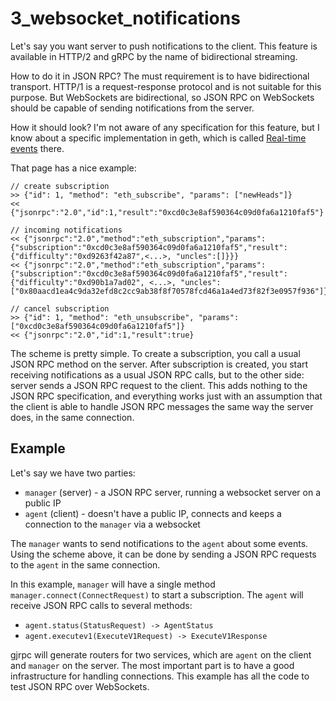# 3_websocket_notifications

Let's say you want server to push notifications to the client.
This feature is available in HTTP/2 and gRPC by the name of bidirectional streaming.

How to do it in JSON RPC? The must requirement is to have bidirectional transport.
HTTP/1 is a request-response protocol and is not suitable for this purpose.
But WebSockets are bidirectional, so JSON RPC on WebSockets should be capable of
sending notifications from the server.

How it should look? I'm not aware of any specification for this feature, but I know about
a specific implementation in geth, which is called [Real-time events](https://geth.ethereum.org/docs/rpc/pubsub) there.

That page has a nice example:

```
// create subscription
>> {"id": 1, "method": "eth_subscribe", "params": ["newHeads"]}
<< {"jsonrpc":"2.0","id":1,"result":"0xcd0c3e8af590364c09d0fa6a1210faf5"}

// incoming notifications
<< {"jsonrpc":"2.0","method":"eth_subscription","params":{"subscription":"0xcd0c3e8af590364c09d0fa6a1210faf5","result":{"difficulty":"0xd9263f42a87",<...>, "uncles":[]}}}
<< {"jsonrpc":"2.0","method":"eth_subscription","params":{"subscription":"0xcd0c3e8af590364c09d0fa6a1210faf5","result":{"difficulty":"0xd90b1a7ad02", <...>, "uncles":["0x80aacd1ea4c9da32efd8c2cc9ab38f8f70578fcd46a1a4ed73f82f3e0957f936"]}}}

// cancel subscription
>> {"id": 1, "method": "eth_unsubscribe", "params": ["0xcd0c3e8af590364c09d0fa6a1210faf5"]}
<< {"jsonrpc":"2.0","id":1,"result":true}
```

The scheme is pretty simple.
To create a subscription, you call a usual JSON RPC method on the server.
After subscription is created, you start receiving notifications as a usual JSON RPC calls,
but to the other side: server sends a JSON RPC request to the client.
This adds nothing to the JSON RPC specification, and everything works just with an assumption
that the client is able to handle JSON RPC messages the same way the server does, in the same connection.

## Example

Let's say we have two parties:
- `manager` (server) - a JSON RPC server, running a websocket server on a public IP
- `agent` (client) - doesn't have a public IP, connects and keeps a connection to the `manager` via a websocket

The `manager` wants to send notifications to the `agent` about some events. Using the scheme above,
it can be done by sending a JSON RPC requests to the `agent` in the same connection.

In this example, `manager` will have a single method `manager.connect(ConnectRequest)` to start a subscription.
The `agent` will receive JSON RPC calls to several methods:

- `agent.status(StatusRequest) -> AgentStatus`
- `agent.executev1(ExecuteV1Request) -> ExecuteV1Response`

gjrpc will generate routers for two services, which are `agent` on the client and `manager` on the server.
The most important part is to have a good infrastructure for handling connections.
This example has all the code to test JSON RPC over WebSockets.
